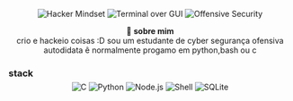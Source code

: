 
<p align="center">
  <img src="https://img.shields.io/badge/Hacker_Mindset-black?style=for-the-badge&logo=hackthebox&logoColor=00ff88" alt="Hacker Mindset" />
  <img src="https://img.shields.io/badge/Terminal-Over_GUI-black?style=for-the-badge&logo=gnu-bash&logoColor=00ff88" alt="Terminal over GUI" />
  <img src="https://img.shields.io/badge/Offensive_Security-black?style=for-the-badge&logo=tryhackme&logoColor=00ff88" alt="Offensive Security" />

<p align="center">
  🧩 <strong>sobre mim </strong><br>
  crio e hackeio coisas :D
  sou um estudante de cyber segurança ofensiva autodidata  ê normalmente progamo em python,bash ou c 
</p>


###  stack

<p align="center" style="margin-top: -10px;">
  <img alt="C" src="https://img.shields.io/badge/C-1e1e1e?style=for-the-badge&logo=c&logoColor=white" />
  <img alt="Python" src="https://img.shields.io/badge/Python-1e1e1e?style=for-the-badge&logo=python&logoColor=yellow" />
  <img alt="Node.js" src="https://img.shields.io/badge/Node.js-1e1e1e?style=for-the-badge&logo=node.js&logoColor=00ff88" />
  <img alt="Shell" src="https://img.shields.io/badge/Shell-1e1e1e?style=for-the-badge&logo=gnu-bash&logoColor=00ff88" />
  <img alt="SQLite" src="https://img.shields.io/badge/SQLite-1e1e1e?style=for-the-badge&logo=sqlite&logoColor=white" />
</p>
